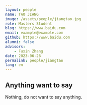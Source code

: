 ```yaml
---
layout: people
name: TAO JIANG
image: /assets/people/jiangtao.jpg
role: Masters Student
blog: https://www.baidu.com
email: example@example.com
github: https://www.baidu.com
alumni: false
advisors:
    - Fuxin Zhang
date: 2023-06-26
permalink: people/jiangtao
lang: en
---
```


## Anything want to say

Nothing, do not want to say anything.